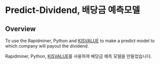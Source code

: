 # Predict-Dividend, 배당금 예측모델

## Overview
To use the Rapidminer, Python and [KISVALUE](https://www.kisvalue.com/web/index.jsp) to make a predict model to which company will payout the dividend.


Rapidminer, Python, [KISVALUE](https://www.kisvalue.com/web/index.jsp)를 사용하여 배당금 예측 모델을 만들었습니다.
